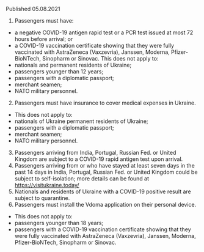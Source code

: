 Published 05.08.2021
1. Passengers must have:
- a negative COVID-19 antigen rapid test or a PCR test issued at most 72 hours before arrival; or
- a COVID-19 vaccination certificate showing that they were fully vaccinated with AstraZeneca (Vaxzevria), Janssen, Moderna, Pfizer-BioNTech, Sinopharm or Sinovac.
This does not apply to:
- nationals and permanent residents of Ukraine;
- passengers younger than 12 years;
- passengers with a diplomatic passport;
- merchant seamen;
- NATO military personnel.
2. Passengers must have insurance to cover medical expenses in Ukraine.
 - This does not apply to:
- nationals of Ukraine permanent residents of Ukraine;
- passengers with a diplomatic passport;
- merchant seamen;
- NATO military personnel.
3. Passengers arriving from India, Portugal, Russian Fed. or United Kingdom are subject to a COVID-19 rapid antigen test upon arrival.
4. Passengers arriving from or who have stayed at least seven days in the past 14 days in India, Portugal, Russian Fed. or United Kingdom could be subject to self-isolation; more details can be found at <a href="https://visitukraine.today/">https://visitukraine.today/</a> 
5. Nationals and residents of Ukraine with a COVID-19 positive result are subject to quarantine.
6. Passengers must install the Vdoma application on their personal device.
- This does not apply to:
- passengers younger than 18 years;
- passengers with a COVID-19 vaccination certificate showing that they were fully vaccinated with AstraZeneca (Vaxzevria), Janssen, Moderna, Pfizer-BioNTech, Sinopharm or Sinovac.


